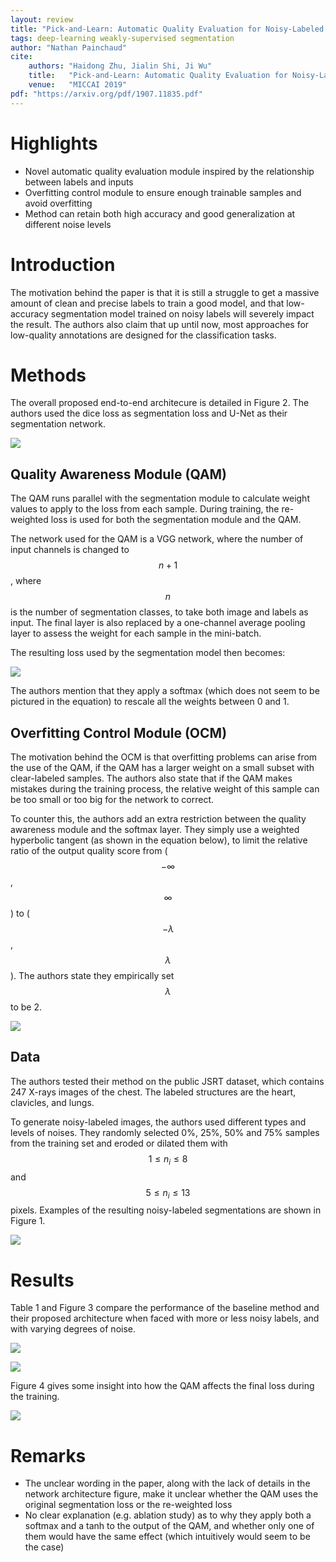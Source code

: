 ```yaml
---
layout: review
title: "Pick-and-Learn: Automatic Quality Evaluation for Noisy-Labeled Image Segmentation"
tags: deep-learning weakly-supervised segmentation
author: "Nathan Painchaud"
cite:
    authors: "Haidong Zhu, Jialin Shi, Ji Wu"
    title:   "Pick-and-Learn: Automatic Quality Evaluation for Noisy-Labeled Image Segmentation"
    venue:   "MICCAI 2019"
pdf: "https://arxiv.org/pdf/1907.11835.pdf"
---
```



# Highlights
- Novel automatic quality evaluation module inspired by the relationship between labels and inputs
- Overfitting control module to ensure enough trainable samples and avoid overfitting
- Method can retain both high accuracy and good generalization at different noise levels


# Introduction
The motivation behind the paper is that it is still a struggle to get a massive amount of clean and precise labels to
train a good model, and that low-accuracy segmentation model trained on noisy labels will severely impact the result.
The authors also claim that up until now, most approaches for low-quality annotations are designed for the
classification tasks.


# Methods
The overall proposed end-to-end architecure is detailed in Figure 2.  The authors used the dice loss as segmentation
loss and U-Net as their segmentation network.

![](/article/images/PickAndLearn/figure2.jpg)


## Quality Awareness Module (QAM)
The QAM runs parallel with the segmentation module to calculate weight values to apply to the loss from each sample.
During training, the re-weighted loss is used for both the segmentation module and the QAM.

The network used for the QAM is a VGG network, where the number of input channels is changed to $$n + 1$$, where $$n$$
is the number of segmentation classes, to take both image and labels as input. The final layer is also replaced by a
one-channel average pooling layer to assess the weight for each sample in the mini-batch.

The resulting loss used by the segmentation model then becomes:

![](/article/images/PickAndLearn/equation1.jpg)

The authors mention that they apply a softmax (which does not seem to be pictured in the equation) to rescale all the
weights between 0 and 1.


## Overfitting Control Module (OCM)
The motivation behind the OCM is that overfitting problems can arise from the use of the QAM, if the QAM has a larger
weight on a small subset with clear-labeled samples. The authors also state that if the QAM makes mistakes during the
training process, the relative weight of this sample can be too small or too big for the network to correct.

To counter this, the authors add an extra restriction between the quality awareness module and the softmax layer. They
simply use a weighted hyperbolic tangent (as shown in the equation below), to limit the relative ratio of the output
quality score from ($$-\infty$$, $$\infty$$) to ($$-\lambda $$, $$\lambda$$). The authors state they empirically
set $$\lambda$$to be 2.

![](/article/images/PickAndLearn/equation2.jpg)


## Data
The authors tested their method on the public JSRT dataset, which contains 247 X-rays images of the chest. The labeled
structures are the heart, clavicles, and lungs.

To generate noisy-labeled images, the authors used different types and levels of noises. They randomly selected
0%, 25%, 50% and 75% samples from the training set and eroded or dilated them with $$1 \leq n_i \leq 8$$
and $$5 \leq n_i \leq 13$$pixels. Examples of the resulting noisy-labeled segmentations are shown in Figure 1.

![](/article/images/PickAndLearn/figure1.jpg)


# Results
Table 1 and Figure 3 compare the performance of the baseline method and their proposed architecture when faced with
more or less noisy labels, and with varying degrees of noise.

![](/article/images/PickAndLearn/table1.jpg)

![](/article/images/PickAndLearn/figure3.jpg)

Figure 4 gives some insight into how the QAM affects the final loss during the training.

![](/article/images/PickAndLearn/figure4.jpg)


# Remarks
- The unclear wording in the paper, along with the lack of details in the network architecture figure, make it unclear
  whether the QAM uses the original segmentation loss or the re-weighted loss
- No clear explanation (e.g. ablation study) as to why they apply both a softmax and a tanh to the output of the QAM,
  and whether only one of them would have the same effect (which intuitively would seem to be the case)
